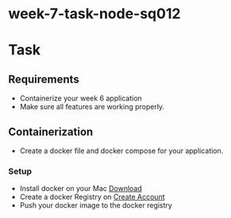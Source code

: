 # week-7-task-node-sq012

# Task

## Requirements
-  Containerize your week 6 application
-  Make sure all features are working properly.

## Containerization
- Create a docker file and docker compose for your application.

### Setup
- Install docker on your Mac <a href="https://desktop.docker.com/mac/stable/Docker.dmg">Download</a>
- Create a docker Registry on <a href="https://hub.docker.com/signup">Create Account</a>
- Push your docker image to the docker registry
